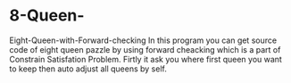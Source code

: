 # 8-Queen-
Eight-Queen-with-Forward-checking In this program you can get source code of eight queen pazzle by using forward cheacking which is a part of Constrain Satisfation Problem. Firtly it ask you where first queen you want to keep then auto adjust all queens by self.
